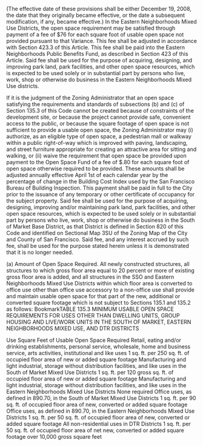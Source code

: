 (The effective date of these provisions shall be either December 19, 2008, the date that they originally became effective, or the date a subsequent modification, if any, became effective.)
   In the Eastern Neighborhoods Mixed Use Districts, the open space requirement may be satisfied through payment of a fee of $76 for each square foot of usable open space not provided pursuant to that Variance. This fee shall be adjusted in accordance with Section 423.3 of this Article. This fee shall be paid into the Eastern Neighborhoods Public Benefits Fund, as described in Section 423 of this Article. Said fee shall be used for the purpose of acquiring, designing, and improving park land, park facilities, and other open space resources, which is expected to be used solely or in substantial part by persons who live, work, shop or otherwise do business in the Eastern Neighborhoods Mixed Use districts.

  If it is the judgment of the Zoning Administrator that an open space satisfying the requirements and standards of subsections (b) and (c) of Section 135.3 of this Code cannot be created because of constraints of the development site, or because the project cannot provide safe, convenient access to the public, or because the square footage of open space is not sufficient to provide a usable open space, the Zoning Administrator may (i) authorize, as an eligible type of open space, a pedestrian mall or walkway within a public right-of-way which is improved with paving, landscaping, and street furniture appropriate for creating an attractive area for sitting and walking, or (ii) waive the requirement that open space be provided upon payment to the Open Space Fund of a fee of $.80 for each square foot of open space otherwise required to be provided. These amounts shall be adjusted annually effective April 1st of each calendar year by the percentage of change in the Building Cost Index used by the San Francisco Bureau of Building Inspection. This payment shall be paid in full to the City prior to the issuance of any temporary or other certificate of occupancy for the subject property. Said fee shall be used for the purpose of acquiring, designing, improving and/or maintaining park land, park facilities, and other open space resources, which is expected to be used solely or in substantial part by persons who live, work, shop or otherwise do business in the South of Market Base District, as that District is defined in Section 820 of this Code and identified on Sectional Map 3SU of the Zoning Map of the City and County of San Francisco. Said fee, and any interest accrued by such fee, shall be used for the purpose stated herein unless it is demonstrated that it is no longer needed.


  (a)   Amount of Open Space Required. All newly constructed structures, all structures to which gross floor area equal to 20 percent or more of existing gross floor area is added, and all structures in the SSO and Eastern Neighborhoods Mixed Use Districts within which floor area is converted to office use other than office use accessory to a non-office use shall provide and maintain usable open space for that part of the new, additional or converted square footage which is not subject to Sections 135.1 and 135.2 as follows:
BookmarkTABLE 135.3
MINIMUM USABLE OPEN SPACE REQUIREMENTS FOR USES OTHER THAN DWELLING UNITS, GROUP HOUSING AND LIVE/WORK UNITS IN THE SOUTH OF MARKET, EASTERN NEIGHBORHOODS
MIXED USE, AND DTR DISTRICTS

Use
Square Feet of Usable Open Space Required
Retail, eating and/or drinking establishments, personal service, wholesale, home and business service, arts activities, institutional and like uses
1 sq. ft. per 250 sq. ft. of occupied floor area of new or added square footage
Manufacturing and light industrial, storage without distribution facilities, and like uses in the South of Market Mixed Use Districts
1 sq. ft. per 120 gross sq. ft. of occupied floor area of new or added square footage
Manufacturing and light industrial, storage without distribution facilities, and like uses in the Eastern Neighborhoods Mixed Use Districts
None required
Office uses, as defined in 890.70, in the South of Market Mixed Use Districts
1 sq. ft. per 90 sq. ft. of occupied floor area of new, converted or added square footage
Office uses, as defined in 890.70, in the Eastern Neighborhoods Mixed Use Districts
1 sq. ft. per 50 sq. ft. of occupied floor area of new, converted or added square footage
All non-residential uses in DTR Districts
1 sq. ft. per 50 sq. ft. of occupied floor area of net new, converted or added square footage over 10,000 gross square feet
